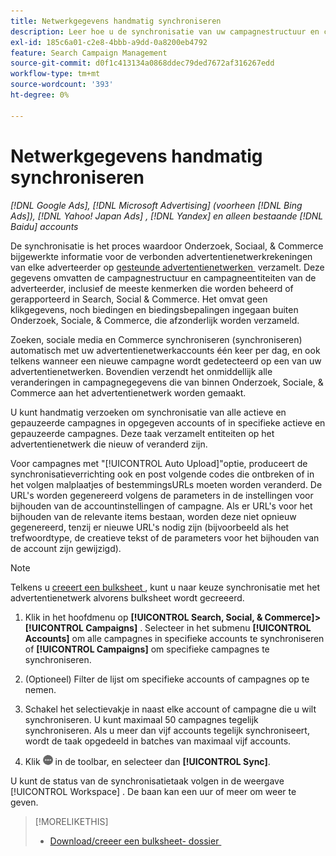 ```yaml
---
title: Netwerkgegevens handmatig synchroniseren
description: Leer hoe u de synchronisatie van uw campagnestructuur en campagneentiteiten voor ondersteunde advertentienetwerken handmatig kunt activeren.
exl-id: 185c6a01-c2e8-4bbb-a9dd-0a8200eb4792
feature: Search Campaign Management
source-git-commit: d0f1c413134a0868ddec79ded7672af316267edd
workflow-type: tm+mt
source-wordcount: '393'
ht-degree: 0%

---
```


# Netwerkgegevens handmatig synchroniseren

*[!DNL Google Ads], [!DNL Microsoft Advertising] (voorheen [!DNL Bing Ads]), [!DNL Yahoo! Japan Ads] , [!DNL Yandex] en alleen bestaande [!DNL Baidu] accounts*

De synchronisatie is het proces waardoor Onderzoek, Sociaal, &amp; Commerce bijgewerkte informatie voor de verbonden advertentienetwerkrekeningen van elke adverteerder op [&#x200B; gesteunde advertentienetwerken &#x200B;](/help/search-social-commerce/introduction/supported-inventory.md) verzamelt. Deze gegevens omvatten de campagnestructuur en campagneentiteiten van de adverteerder, inclusief de meeste kenmerken die worden beheerd of gerapporteerd in Search, Social &amp; Commerce. Het omvat geen klikgegevens, noch biedingen en biedingsbepalingen ingegaan buiten Onderzoek, Sociale, &amp; Commerce, die afzonderlijk worden verzameld.

Zoeken, sociale media en Commerce synchroniseren (synchroniseren) automatisch met uw advertentienetwerkaccounts één keer per dag, en ook telkens wanneer een nieuwe campagne wordt gedetecteerd op een van uw advertentienetwerken. Bovendien verzendt het onmiddellijk alle veranderingen in campagnegegevens die van binnen Onderzoek, Sociale, &amp; Commerce aan het advertentienetwerk worden gemaakt.

U kunt handmatig verzoeken om synchronisatie van alle actieve en gepauzeerde campagnes in opgegeven accounts of in specifieke actieve en gepauzeerde campagnes. Deze taak verzamelt entiteiten op het advertentienetwerk die nieuw of veranderd zijn.

Voor campagnes met &quot;[!UICONTROL Auto Upload]&quot;optie, produceert de synchronisatieverrichting ook en post volgende codes die ontbreken of in het volgen malplaatjes of bestemmingsURLs moeten worden veranderd. De URL&#39;s worden gegenereerd volgens de parameters in de instellingen voor bijhouden van de accountinstellingen of campagne. Als er URL&#39;s voor het bijhouden van de relevante items bestaan, worden deze niet opnieuw gegenereerd, tenzij er nieuwe URL&#39;s nodig zijn (bijvoorbeeld als het trefwoordtype, de creatieve tekst of de parameters voor het bijhouden van de account zijn gewijzigd).

>[!NOTE]
>
>Telkens u [&#x200B; creeert een bulksheet &#x200B;](/help/search-social-commerce/campaign-management/bulksheets/bulksheet-download.md), kunt u naar keuze synchronisatie met het advertentienetwerk alvorens bulksheet wordt gecreeerd.

1. Klik in het hoofdmenu op **[!UICONTROL Search, Social, & Commerce]>[!UICONTROL Campaigns]** . Selecteer in het submenu **[!UICONTROL Accounts]** om alle campagnes in specifieke accounts te synchroniseren of **[!UICONTROL Campaigns]** om specifieke campagnes te synchroniseren.

1. (Optioneel) Filter de lijst om specifieke accounts of campagnes op te nemen.

1. Schakel het selectievakje in naast elke account of campagne die u wilt synchroniseren. U kunt maximaal 50 campagnes tegelijk synchroniseren. Als u meer dan vijf accounts tegelijk synchroniseert, wordt de taak opgedeeld in batches van maximaal vijf accounts.

1. Klik ![**Meer**](/help/search-social-commerce/assets/more.png " Meer ") in de toolbar, en selecteer dan **[!UICONTROL Sync]**.

U kunt de status van de synchronisatietaak volgen in de weergave [!UICONTROL Workspace] . De baan kan
een uur of meer om weer te geven.

>[!MORELIKETHIS]
>
>* [&#x200B; Download/creeer een bulksheet- dossier &#x200B;](/help/search-social-commerce/campaign-management/bulksheets/bulksheet-download.md)
